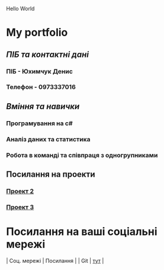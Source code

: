 <!DOCTYPE markdown>
Hello World
# **My portfolio**
## **_ПІБ та контактні дані_**
### ПІБ - Юхимчук Денис 
### Телефон - 0973337016
## **_Вміння та навички_**
### Програмування на c#
### Аналіз даних та статистика
### Робота в команді та співпраця з одногрупниками
## Посилання на проекти
### [Проект 2](https://github.com/Denchik1143/Lab-2.git)
### [Проект 3](https://github.com/Denchik1143/DenchikM1.github.io.git)
# Посилання на ваші соціальні мережі

| Соц. мережі        | Посилання                                               |
| Git                | [тут](https://github.com/LabeUri?tab=repositories)      |
